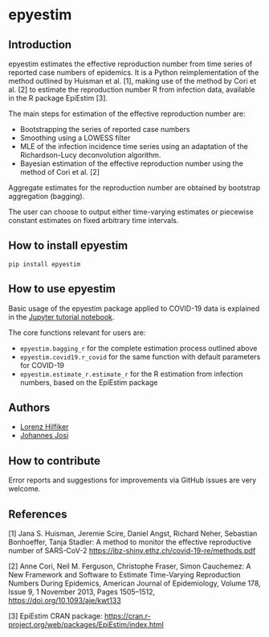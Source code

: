 # epyestim

## Introduction

epyestim estimates the effective reproduction number
from time series of reported case numbers of epidemics. It is a
Python reimplementation of the method outlined by
Huisman et al. [1], making use of the method by Cori et al. [2]
to estimate the reproduction number R from infection data, 
available in the R package EpiEstim [3].

The main steps for estimation of the effective reproduction number are:

  * Bootstrapping the series of reported case numbers
  * Smoothing using a LOWESS filter
  * MLE of the infection incidence time series
    using an adaptation of the Richardson-Lucy deconvolution algorithm.
  * Bayesian estimation of the effective reproduction number using the
    method of Cori et al. [2]
    
Aggregate estimates for the reproduction number are obtained by bootstrap
aggregation (bagging).

The user can choose to output either time-varying estimates or piecewise
constant estimates on fixed arbitrary time intervals.

## How to install epyestim

```
pip install epyestim
```

## How to use epyestim

Basic usage of the epyestim package applied to COVID-19 data is explained
in the [Jupyter tutorial notebook](https://github.com/lo-hfk/epyestim/blob/main/notebooks/covid_tutorial.ipynb).

The core functions relevant for users are:

* `epyestim.bagging_r` for the complete estimation process
  outlined above
* `epyestim.covid19.r_covid` for the same function with default
  parameters for COVID-19
* `epyestim.estimate_r.estimate_r` for the R estimation from
  infection numbers, based on the EpiEstim package

## Authors

* [Lorenz Hilfiker](mailto:lorenz.hilfiker@gmail.com)
* [Johannes Josi](mailto:johannes@josi.info)

## How to contribute

Error reports and suggestions for improvements via GitHub issues
are very welcome.

## References

[1] Jana S. Huisman, Jeremie Scire, Daniel Angst, Richard Neher,
Sebastian Bonhoeffer, Tanja Stadler: A method to monitor the effective
reproductive number of SARS-CoV-2
https://ibz-shiny.ethz.ch/covid-19-re/methods.pdf

[2] Anne Cori, Neil M. Ferguson, Christophe Fraser, Simon Cauchemez:
A New Framework and Software to Estimate Time-Varying Reproduction
Numbers During Epidemics, American Journal of Epidemiology, Volume 178,
Issue 9, 1 November 2013, Pages 1505–1512,
https://doi.org/10.1093/aje/kwt133

[3] EpiEstim CRAN package:
https://cran.r-project.org/web/packages/EpiEstim/index.html
